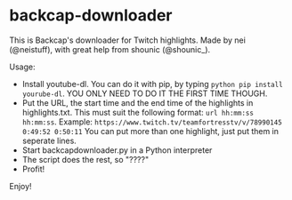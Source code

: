 # backcap-downloader

This is Backcap's downloader for Twitch highlights.
Made by nei (@neistuff), with great help from shounic (@shounic_).

Usage:
* Install youtube-dl.
	You can do it with pip, by typing `python pip install yourube-dl`.
	YOU ONLY NEED TO DO IT THE FIRST TIME THOUGH.
* Put the URL, the start time and the end time of the highlights in highlights.txt.
	This must suit the following format: `url hh:mm:ss hh:mm:ss`. Example: `https://www.twitch.tv/teamfortresstv/v/78990145 0:49:52 0:50:11`
	You can put more than one highlight, just put them in seperate lines.
* Start backcapdownloader.py in a Python interpreter
* The script does the rest, so "????"
* Profit!
	
Enjoy!